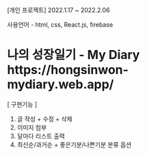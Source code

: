 <p>[개인 프로젝트] 2022.1.17 ~ 2022.2.06</p>
<p>사용언어 - html, css, React.js, firebase</p>

<h1>나의 성장일기 - My Diary https://hongsinwon-mydiary.web.app/</h1>

[ 구현기능 ]

1. 글 작성 + 수정 + 삭제
2. 이미지 첨부
3. 달마다 리스트 출력
4. 최신순/과거순 + 좋은기분/나쁜기분 분류 옵션
